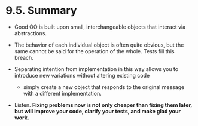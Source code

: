# 9.5. Summary

+ Good OO is built upon small, interchangeable objects that interact via abstractions.

+ The behavior of each individual object is often quite obvious, but the same cannot be said for the operation of the whole. Tests fill this breach.

+ Separating intention from implementation in this way allows you to introduce new variations without altering existing code
    + simply create a new object that responds to the original message with a different implementation.

+ Listen. **Fixing problems now is not only cheaper than fixing them later, but will improve your code, clarify your tests, and make glad your work.**
